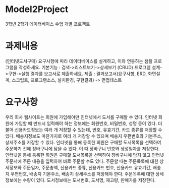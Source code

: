 # Model2Project
3학년 2학기 데이터베이스 수업 개별 프로젝트

# 과제내용
(인터넷도서구매) 요구사항에 따라 데이터베이스를 설계하고, 이와 연동하는 샘플 프로그램을 작성하세요.
기본기능 : 검색->리스트보기->상세보기 (CRUD)
프로그램 설계->구현->실행 결과를 보고서로 제출하세요.
제출 : 결과보고서(요구사항, ERD, 화면설계, 스크립트, 프로그램소스, 설치환경, 구현결과) -> 면접테스트

# 요구사항
우리 회사 웹사이트는 회원에 가입해야만 인터넷에서 도서를 구매할 수 있다.
인터넷 회원에 가입할 때 반드시 입력해야 하는 정보에는 회원번호, 비밀번호, 성명 등이 있다.
더불어 신용카드정보는 여러 개 저장할 수 있는데, 번호, 유효기간, 카드 종류를 저장할 수 있다. 배송지정보도 마찬가지로 여러 개 저장할 수 있으며 배송지 우편번호와 기본주소, 상세주소를 저장할 수 있다.
인터넷을 통해 등록한 회원은 구매할 도서목록을 선택하여 주문하기 전에 장바구니에 담을 수 있다. 이 때 장바구니 번호와 생성일자를 저장한다.
인터넷을 통해 등록한 회원은 구매할 도서목록을 선택하여 장바구니에 담지 않고 인터넷 주문서에 주문 내용을 입력하여 바로 주문할 수도 있다.
주문할 때는 주문목록에 대한 상세정보와 주문일자, 주문총액, 신용카드 종류, 신용카드 번호, 신용카드 유효기간, 배송지 우편번호, 배송지 기본주소, 배송지 상세주소를 저장해야 한다.
주문목록에 대한 상세정보에는 수량이 있다.
도서정보에는 도서번호, 도서명, 재고량, 판매가를 저장한다.
